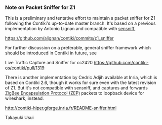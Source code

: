### Note on Packet Sniffer for Z1

This is a preliminary and tentative effort to maintain a packet sniffer for Z1 following the Contiki's up-to-date master branch. It's based on a previous implementation by Antonio Lignan and compatible with [sensniff](https://github.com/g-oikonomou/sensniff),

https://github.com/alignan/contiki/commits/z1_sniffer

For further discussion on a preferable, general sniffer framework which should be introduced in Contiki in future, see

Live Traffic Capture and Sniffer for cc2420
https://github.com/contiki-os/contiki/pull/1319

There is another implementation by Cedric Adjih available at Inria, which is based on Contiki 2.6, though it works for sure even with the latest revision of Z1. But it's not compatible with sensniff, and captures and forwards [ZigBee Encapsulation Protocol (ZEP)](https://www.wireshark.org/docs/dfref/z/zep.html) packets to loopback device for wireshark, instead.

http://contiki-hiper.gforge.inria.fr/README-sniffer.html

Takayuki Usui
